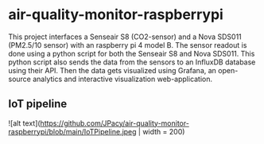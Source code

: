 # air-quality-monitor-raspberrypi

This project interfaces a Senseair S8 (CO2-sensor) and a Nova SDS011 (PM2.5/10 sensor) with an raspberry pi 4 model B. 
The sensor readout is done using a python script for both the Senseair S8 and Nova SDS011. This python script also sends the data
from the sensors to an InfluxDB database using their API. Then the data gets visualized using Grafana, an open-source analytics and interactive visualization web-application.

## IoT pipeline 
![alt text](https://github.com/JPacy/air-quality-monitor-raspberrypi/blob/main/IoTPipeline.jpeg | width = 200)
